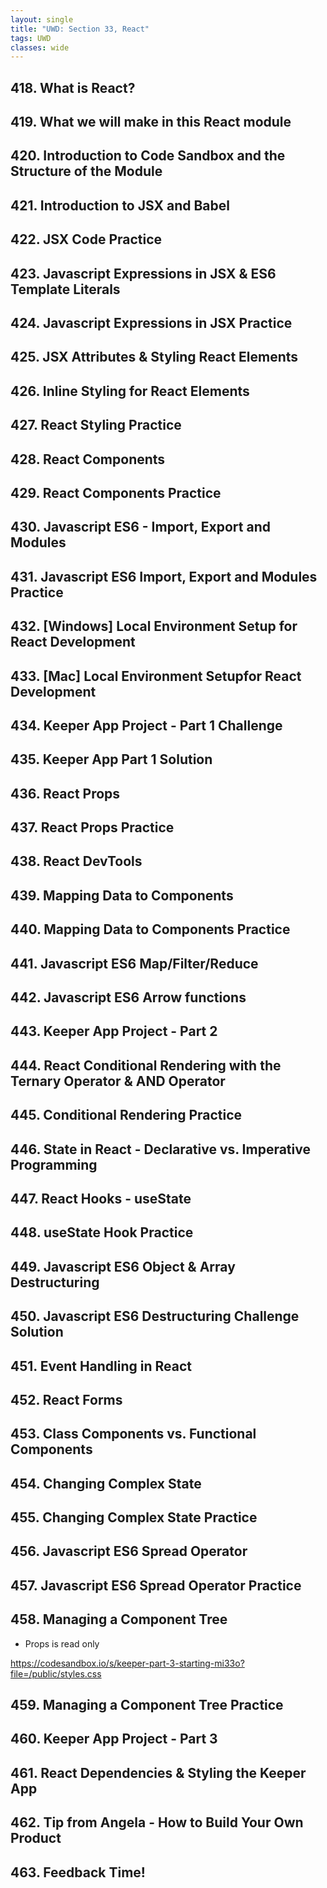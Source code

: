 ```yaml
---
layout: single
title: "UWD: Section 33, React"
tags: UWD
classes: wide
---
```


## 418. What is React?

## 419. What we will make in this React module

## 420. Introduction to Code Sandbox and the Structure of the Module

## 421. Introduction to JSX and Babel

## 422. JSX Code Practice

## 423. Javascript Expressions in JSX & ES6 Template Literals

## 424. Javascript Expressions in JSX Practice

## 425. JSX Attributes & Styling React Elements

## 426. Inline Styling for React Elements

## 427. React Styling Practice

## 428. React Components

## 429. React Components Practice

## 430. Javascript ES6 - Import, Export and Modules

## 431. Javascript ES6 Import, Export and Modules Practice

## 432. [Windows]​ Local Environment Setup for React Development

## 433. [Mac] Local Environment Setupfor React Development​

## 434. Keeper App Project - Part 1 Challenge

## 435. Keeper App Part 1 Solution

## 436. React Props

## 437. React Props Practice

## 438. React DevTools

## 439. Mapping Data to Components

## 440. Mapping Data to Components​ Practice

## 441. Javascript ES6 Map/Filter/Reduce

## 442. Javascript ES6 Arrow functions

## 443. Keeper App Project - Part 2

## 444. React Conditional Rendering with the Ternary Operator & AND Operator

## 445. Conditional Rendering Practice

## 446. State in React - Declarative vs. Imperative Programming

## 447. React Hooks - useState

## 448. useState Hook Practice

## 449. Javascript ES6 Object & Array Destructuring

## 450. Javascript ​ES6 Destructuring Challenge Solution

## 451. Event Handling in React

## 452. React Forms

## 453. Class Components vs. Functional Components

## 454. Changing Complex State

## 455. Changing Complex State Practice

## 456. Javascript ES6 Spread Operator

## 457. Javascript ES6 Spread Operator Practice

## 458. Managing a Component Tree

- Props is read only

https://codesandbox.io/s/keeper-part-3-starting-mi33o?file=/public/styles.css

## 459. Managing a Component Tree Practice

## 460. Keeper App Project - Part 3

## 461. React Dependencies & Styling the Keeper App

## 462. Tip from Angela - How to Build Your Own Product

## 463. Feedback Time!
